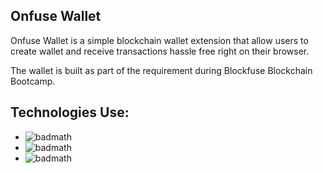 ## Onfuse Wallet

Onfuse Wallet is a simple blockchain wallet extension that allow users to create wallet and receive transactions hassle free right on their browser.

The wallet is built as part of the requirement during Blockfuse Blockchain Bootcamp.

## Technologies Use:

- ![badmath](https://img.shields.io/badge/nestjs-yellow?logo=nestjs)
- ![badmath](https://img.shields.io/badge/reactjs-black?logo=react)
- ![badmath](https://img.shields.io/badge/ethers.js-brown?logo=ethers)
